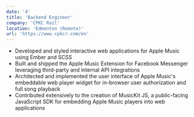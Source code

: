 ```yaml
---
date: '4'
title: 'Backend Engineer'
company: 'CPKC Rail'
location: 'Edmonton (Remote)'
url: 'https://www.cpkcr.com/en'
---
```


- Developed and styled interactive web applications for Apple Music using Ember and SCSS
- Built and shipped the Apple Music Extension for Facebook Messenger leveraging third-party and internal API integrations
- Architected and implemented the user interface of Apple Music's embeddable web player widget for in-browser user authorization and full song playback
- Contributed extensively to the creation of MusicKit JS, a public-facing JavaScript SDK for embedding Apple Music players into web applications
